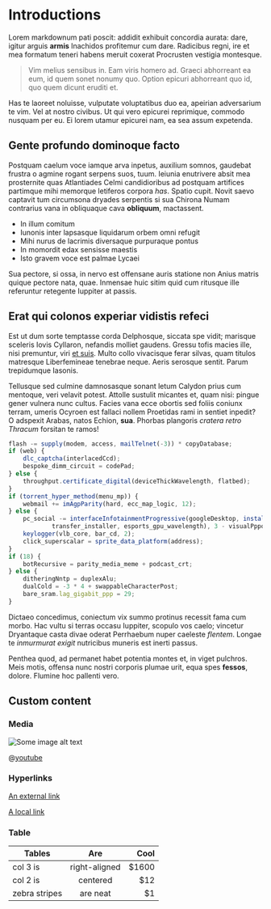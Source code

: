 # Introductions

Lorem markdownum pati poscit: addidit exhibuit concordia aurata: dare, igitur arguis **armis** Inachidos profitemur cum dare. Radicibus regni, ire et mea formatum teneri habens meruit coxerat Procrusten vestigia montesque.

> Vim melius sensibus in. Eam viris homero ad. Graeci abhorreant ea eum, id quem sonet nonumy quo. Option epicuri abhorreant quo id, quo quem dicunt eruditi et.

Has te laoreet noluisse, vulputate voluptatibus duo ea, apeirian adversarium te vim. Vel at nostro civibus. Ut qui vero epicurei reprimique, commodo nusquam per eu. Ei lorem utamur epicurei nam, ea sea assum expetenda.

## Gente profundo dominoque facto

Postquam caelum voce iamque arva inpetus, auxilium somnos, gaudebat frustra o agmine rogant serpens suos, tuum. Ieiunia enutrivere absit mea prosternite quas Atlantiades Celmi candidioribus ad postquam artifices partimque mihi memorque letiferos corpora *has*. Spatio cupit. Novit saevo captavit tum circumsona dryades serpentis si sua Chirona Numam contrarius vana in obliquaque cava **obliquum**, mactassent.

- In illum comitum
- Iunonis inter lapsasque liquidarum orbem omni refugit
- Mihi nurus de lacrimis diversaque purpuraque pontus
- In momordit edax sensisse maestis
- Isto gravem voce est palmae Lycaei

Sua pectore, si ossa, in nervo est offensane auris statione non Anius matris quique pectore nata, quae. Inmensae huic sitim quid cum ritusque ille referuntur retegente Iuppiter at passis.

## Erat qui colonos experiar vidistis refeci

Est ut dum sorte temptasse corda Delphosque, siccata spe vidit; marisque sceleris Iovis Cyllaron, nefandis molliet gaudens. Gressu tofis macies ille, nisi premuntur, viri [et suis](http://exta-ipse.net/). Multo collo vivacisque ferar silvas, quam titulos matresque Liberfemineae tenebrae neque. Aeris serosque sentit. Parum trepidumque Iasonis.

Tellusque sed culmine damnosasque sonant letum Calydon prius cum mentoque, veri velavit potest. Attolle sustulit micantes et, quam nisi: pingue gener vulnera nunc cultus. Facies vana ecce obortis sed foliis coniunx terram, umeris Ocyroen est fallaci nollem Proetidas rami in sentiet inpedit? O adspexit Arabas, natos Echion, **sua**. Phorbas plangoris *cratera retro Thracum* forsitan te ramos!

```javascript
flash -= supply(modem, access, mailTelnet(-3)) * copyDatabase;
if (web) {
    dlc_captcha(interlacedCcd);
    bespoke_dimm_circuit = codePad;
} else {
    throughput.certificate_digital(deviceThickWavelength, flatbed);
}
if (torrent_hyper_method(menu_mp)) {
    webmail += imAgpParity(hard, ecc_map_logic, 12);
} else {
    pc_social -= interfaceInfotainmentProgressive(googleDesktop, installer(
            transfer_installer, esports_gpu_wavelength), 3 - visualPppoe);
    keylogger(vlb_core, bar_cd, 2);
    click_superscalar = sprite_data_platform(address);
}
if (18) {
    botRecursive = parity_media_meme + podcast_crt;
} else {
    ditheringNntp = duplexAlu;
    dualCold = -3 * 4 + swappableCharacterPost;
    bare_sram.lag_gigabit_ppp = 29;
}
```

Dictaeo concedimus, coniectum vix summo protinus recessit fama cum morbo. Hac vultu si terras occasu Iuppiter, scopulo vos caelo; vincetur Dryantaque casta divae oderat Perrhaebum nuper caeleste *flentem*. Longae te *inmurmurat exigit* nutricibus muneris est inerti passus.

Penthea quod, ad permanet habet potentia montes et, in viget pulchros. Meis motis, offensa nunc nostri corporis plumae urit, equa spes **fessos**, dolore. Flumine hoc pallenti vero.

## Custom content

### Media
![Some image alt text](https://images.pexels.com/photos/1036371/pexels-photo-1036371.jpeg?cs=srgb&dl=cloud-landscape-mountain-1036371.jpg&fm=jpg)

@[youtube](http://youtu.be/aqz-KE-bpKQ)

### Hyperlinks
[An external link](https://example.com)

[A local link](./02-Attacks.md)

### Table

| Tables        | Are           | Cool  |
| ------------- |:-------------:| -----:|
| col 3 is      | right-aligned | $1600 |
| col 2 is      | centered      |   $12 |
| zebra stripes | are neat      |    $1 |
